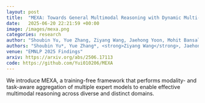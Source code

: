 ```yaml
---
layout: post
title:  "MEXA: Towards General Multimodal Reasoning with Dynamic Multi-Expert Aggregation"
date:   2025-06-20 22:21:59 +00:00
image: /images/mexa.png
categories: research
author: "Shoubin Yu, Yue Zhang, Ziyang Wang, Jaehong Yoon, Mohit Bansal"
authors: "Shoubin Yu*, Yue Zhang*, <strong>Ziyang Wang</strong>, Jaehong Yoon, Mohit Bansal"
venue: "EMNLP 2025 Findings"
arxiv: https://arxiv.org/abs/2506.17113
code: https://github.com/Yui010206/MEXA
---
```

We introduce MEXA, a training-free framework that performs modality- and task-aware aggregation of multiple expert models to enable effective multimodal reasoning across diverse and distinct domains.
